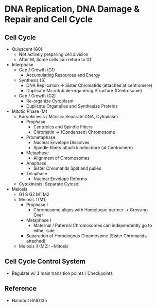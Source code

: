 # DNA Replication, DNA Damage & Repair and Cell Cycle

## Cell Cycle

* Quiescent (G0)
  * Not actively preparing cell division
  * After M, Some cells can return to G1
* Interphase
  * Gap / Growth (G1)
    * Accumulating Resources and Energy
  * Synthesis (S)
    * DNA Replication → Sister Chromatids (attached at centromere)
    * Duplicate Microtubule-organizing Structure (Centrosome)
  * Gap / Growth (G2)
    * Re-organize Cytoplasm
    * Duplicate Organelles and Synthesize Proteins
* Mitotic Phase (M)
  * Karyokinesis / Mitosis: Separate DNA, Cytoplasm
    * Prophase
      * Centrioles and Spindle Fibers
      * Chromatin → (Condensed) Chromosome
    * Prometaphase
      * Nuclear Envelope Dissolves
      * Spindle fibers attach kinetochore (at Centromere)
    * Metaphase
      * Alignment of Chromosomes
    * Anaphase
      * Sister Chromatids Split and pulled
    * Telophase
      * Nuclear Envelope Reforms
  * Cytokinesis: Separate Cytosol
* Meiosis
  * G1 S G2 M1 M2
  * Meiosis I (M1)
    * Prophase I
      * Chromosome aligns with Homologue partner → Crossing Over
    * Metaphase I
      * Maternal / Paternal Chromosomes can independently go to either side
    * Separation of Homologous Chromosome (Sister Chromatids attached)
  * Meiosis II (M2): ~Mitosis

## Cell Cycle Control System

* Regulate w/ 3 main transition points / Checkpoints

## Reference

* Handout RAID135
